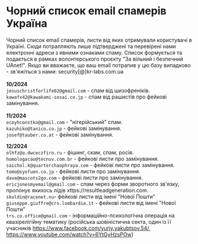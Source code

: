 # Чорний список email спамерів Україна
Чорний список email спамерів, листи від яких отримували користувачі в Україні. Сюди потрапляють лише підтверджені та перевірені нами електронні адреси з явними ознаками спаму. Список формується та подається в рамках волонтерського проєкту "За вільний і безпечний UAnet!". Якщо ви вважаєте, що ваш email потрапив у цю базу випадково - зв'яжіться з нами: security[@]kr-labs.com.ua </br></br>
**10/2024**  
``jesuschristforlife02@gmail.com`` - спам від шизофреніків. </br>
``kawafx42@kawakami-sosai.co.jp`` - спам від рашистів про фейкові замінування.</br></br>
**11/2024**  
``ocoyhconstko@gmail.com`` - "нігерійський" спам. </br>
``kazuhiko@tanico.co.jp`` - фейкові замінування. </br>
``josef@tauber.co.at`` - фейкові замінування. </br>

**12/2024**  
``olhfz@a.dwceczfiro.ru`` - фішинг, скам, спам, росія.  
``homologacao@tecnuv.com.br`` - фейкові листи про замінування.    
``saichol.k@quarterchaophraya.com`` - фейкові листи про замінування.  
``tomo@syofuen.co.jp`` - фейкові листи про замінування.  
``dave@mascots2go.com`` - фейкові листи про замінування.  
``ericjonesmyemail@gmail.com`` - спам через форми зворотного зв'язку, пропонує якихось лідів xttps://resultleadgeneration.com.  
``skoldin@racenet.nu``- фейкові листи від імені "Нової Пошти"  
``giuseppe.giuffre@crs.lombardia.it`` - фейкові листи від імені "Нової Пошти"  
``trs.co.office@gmail.com`` - інформаційно-психологічна операція на квазірелігійну тематику (російська шовіністична секта, один із її учасників https://www.facebook.com/yuriy.yakubtsov.54/, https://www.youtube.com/watch?v=6YtGyHzsPOw)
